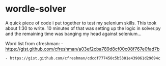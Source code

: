 # wordle-solver

A quick piece of code i put together to test my selenium skills. This took about 1:30 to write. 10 minutes of that was setting up the logic in solver.py and the remaining time was banging my head against selenium...

Word list from cfreshman:
    - https://gist.github.com/cfreshman/a03ef2cba789d8cf00c08f767e0fad7b
    
    - https://gist.github.com/cfreshman/cdcdf777450c5b5301e439061d29694c